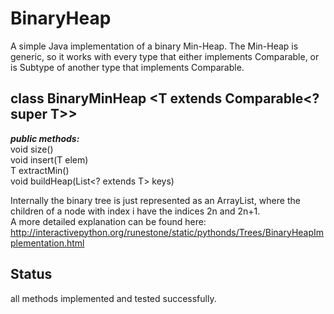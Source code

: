 # BinaryHeap

A simple Java implementation of a binary Min-Heap.
The Min-Heap is generic, so it works with every type that either implements Comparable,
or is Subtype of another type that implements Comparable.<br>

class BinaryMinHeap <T extends Comparable<? super T>>
---

<i><b>public methods:</i></b><br>
void size()<br>
void insert(T elem)<br>
T extractMin()<br>
void buildHeap(List&lt;? extends T&gt; keys)<br>


Internally the binary tree is just represented as an ArrayList, where the children of a node with index i have the indices 2n and 2n+1.<br>
A more detailed explanation can be found here: http://interactivepython.org/runestone/static/pythonds/Trees/BinaryHeapImplementation.html

Status
---
all methods implemented and tested successfully.
